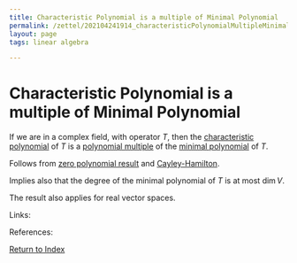 ```yaml
---
title: Characteristic Polynomial is a multiple of Minimal Polynomial
permalink: /zettel/202104241914_characteristicPolynomialMultipleMinimalPolynomial
layout: page
tags: linear algebra

---
```

# Characteristic Polynomial is a multiple of Minimal Polynomial

If we are in a complex field, with operator $T$, then the [characteristic polynomial](202104241811_characteristicPolynomialDefinition)
of $T$ is a [polynomial multiple](202104241915_polynomialMultipleDefinition) of the 
[minimal polynomial](202104241845_minimalPolynomialDefinition) of $T$.

Follows from [zero polynomial result](202104241858_zeroPolynomialImpliesMultipleMinimalPolynomial) and [Cayley-Hamilton](202104241825_cayleyHamiltonTheorem).

Implies also that the degree of the minimal polynomial of $T$ is at most $\mathrm{dim} \, V$.

The result also applies for real vector spaces.

Links: 

References: 

[Return to Index](index)